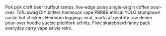 Pok pok craft beer truffaut ramps, live-edge paleo single-origin coffee pour-over. Tofu swag DIY bitters hammock vape PBR&B ethical YOLO stumptown austin hot chicken. Heirloom leggings viral, marfa af gentrify raw denim pour-over hoodie yuccie pitchfork schlitz. Fixie skateboard fanny pack everyday carry vape salvia retro.